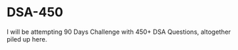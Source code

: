 # DSA-450
I will be attempting 90 Days Challenge with 450+ DSA Questions, altogether piled up here.

